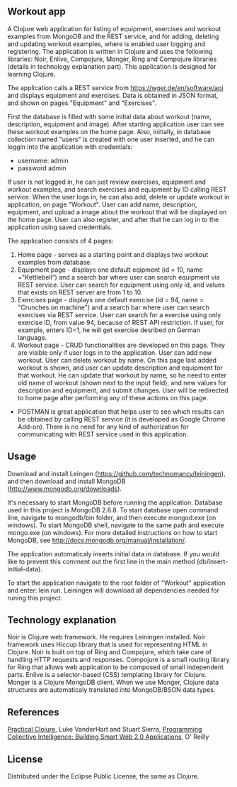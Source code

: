 ## Workout app

A Clojure web application for listing of equipment, exercises and workout examples from MongoDB and the REST service, and for adding, deleting and updating workout examples, where is enabled user logging and registering. The application is written in Clojure and uses the following libraries: Noir, Enlive, Compojure, Monger, Ring and Compojure libraries (details in technology explanation part).
This application is designed for learning Clojure.

The application calls a REST service from https://wger.de/en/software/api and displays equipment and exercises. Data is obtained in JSON format, and shown on pages "Equipment" and "Exercises".

First the database is filled with some initial data about workout (name, description, equipment and image). After starting application user can see these workout examples on the home page. Also, initially, in database collection named "users" is created with one user inserted, and he can loggin into the application with credentials:

 - username: admin
 - password admin

If user is not logged in, he can just review exercises, equipment and workout examples, and search exercises and equipment by ID calling REST service. When the user logs in, he can also add, delete or update workout in application, on page "Workout". User can add name, description, equipment, and upload a image about the workout that will be displayed on the home page. User can also register, and after that he can log in to the application using saved credentials.

The application consists of 4 pages:

1. Home page - serves as a starting point and displays two workout examples from database.
2. Equipment page - displays one default eqipment (id = 10, name ="Kettlebell") and a search bar where user can search equipment via REST service. User can search for equipment using only id, and values that exists on REST server are from 1 to 10.
3. Exercises page - displays one default exercise (id = 94, name = "Crunches on machine") and a search bar where user can search exercises via REST service. User can search for a exercise using only exercise ID, from value 94, because of REST API restriction. If user, for example, enters ID=1, he will get exercise desribed on German language.
4. Workout page - CRUD functionalities are developed on this page. They are visible only if user logs in to the application. User can add new workout. User can delete workout by name. On this page last added workout is shown, and user can update description and equipment for that workout. He can update that workout by name, so he need to enter old name of workout (shown next to the input field), and new values for description and equipment, and submit changes. User will be redirected to home page after performing any of these actions on this page.

* POSTMAN is great application that helps user to see which results can be obtained by calling REST service (it is developed as Google Chrome Add-on). There is no need for any kind of authorization for communicating with REST service used in this application.

## Usage

Download and install Leingen (https://github.com/technomancy/leiningen), and then download and install MongoDB (http://www.mongodb.org/downloads).

It's necessary to start MongoDB before running the application. Database used in this project is MongoDB 2.6.8. To start database open command line, navigate to mongodb/bin folder, and then execute mongod.exe (on windows). To start MongoDB shell, navigate to the same path and execute mongo.exe (on windows). For more detailed instructions on how to start MongoDB, see http://docs.mongodb.org/manual/installation/.

The application automaticaly inserts initial data in database. If you would like to prevent this comment out the first line in the main method (db/insert-initial-data).

To start the application navigate to the root folder of "Workout" application and enter: lein run. Leiningen will download all dependencies needed for runing this project.

## Technology explanation

Noir is Clojure web framework. He requires Leiningen installed. Noir framework uses Hiccup library that is used for representing HTML in Clojure. Noir is  built on top of Ring and Compojure, which take care of handling HTTP requests and responses. Compojure is a small routing library for Ring that allows web application to be composed of small independent parts. Enlive is a selector-based (CSS) templating library for Clojure. Monger is a Clojure MongoDB client. When we use Monger, Clojure data structures are automaticaly translated into MongoDB/BSON data types.

## References

[Practical Clojure](http://www.amazon.com/Practical-Clojure-Experts-Voice-Source/dp/1430272317), Luke VanderHart and Stuart Sierra,
[Programming Collective Intelligence: Building Smart Web 2.0 Applications](http://www.amazon.com/Programming-Collective-Intelligence-Building-Applications/dp/0596529325), O' Reilly

## License

Distributed under the Eclipse Public License, the same as Clojure.
